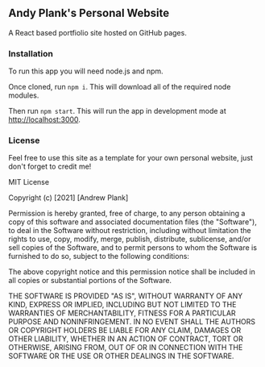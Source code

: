 ## Andy Plank's Personal Website
A React based portfiolio site hosted on GitHub pages.

### Installation

To run this app you will need node.js and npm.

Once cloned, run `npm i`.
This will download all of the required node modules.

Then run `npm start`.
This will run the app in development mode at [http://localhost:3000](http://localhost:3000).

### License

Feel free to use this site as a template for your own personal website, just don't forget to credit me!

MIT License

Copyright (c) [2021] [Andrew Plank]

Permission is hereby granted, free of charge, to any person obtaining a copy
of this software and associated documentation files (the "Software"), to deal
in the Software without restriction, including without limitation the rights
to use, copy, modify, merge, publish, distribute, sublicense, and/or sell
copies of the Software, and to permit persons to whom the Software is
furnished to do so, subject to the following conditions:

The above copyright notice and this permission notice shall be included in all
copies or substantial portions of the Software.

THE SOFTWARE IS PROVIDED "AS IS", WITHOUT WARRANTY OF ANY KIND, EXPRESS OR
IMPLIED, INCLUDING BUT NOT LIMITED TO THE WARRANTIES OF MERCHANTABILITY,
FITNESS FOR A PARTICULAR PURPOSE AND NONINFRINGEMENT. IN NO EVENT SHALL THE
AUTHORS OR COPYRIGHT HOLDERS BE LIABLE FOR ANY CLAIM, DAMAGES OR OTHER
LIABILITY, WHETHER IN AN ACTION OF CONTRACT, TORT OR OTHERWISE, ARISING FROM,
OUT OF OR IN CONNECTION WITH THE SOFTWARE OR THE USE OR OTHER DEALINGS IN THE
SOFTWARE.
